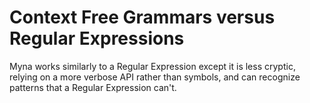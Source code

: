 # Context Free Grammars versus Regular Expressions 

Myna works similarly to a Regular Expression except it is less cryptic, relying on a more verbose API rather than symbols, and can recognize 
patterns that a Regular Expression can't.